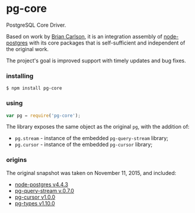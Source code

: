 # pg-core

PostgreSQL Core Driver.

Based on work by [Brian Carlson](https://github.com/brianc), it is an integration
assembly of [node-postgres](https://github.com/brianc/node-postgres) with its core packages
that is self-sufficient and independent of the original work. 

The project's goal is improved support with timely updates and bug fixes.

### installing

```
$ npm install pg-core
```

### using

```javascript
var pg = require('pg-core');
```

The library exposes the same object as the original `pg`, with the addition of:
* `pg.stream` - instance of the embedded `pg-query-stream` library;
* `pg.cursor` - instance of the embedded `pg-cursor` library;

### origins

The original snapshot was taken on November 11, 2015, and included:

* [node-postgres v4.4.3](https://github.com/brianc/node-postgres/tree/v4.4.3)
* [pg-query-stream v.0.7.0](https://github.com/brianc/node-pg-query-stream/tree/v0.7.0)
* [pg-cursor v1.0.0](https://github.com/brianc/node-pg-cursor/tree/v1.0.0)
* [pg-types v1.10.0](https://github.com/brianc/node-pg-types/tree/v1.10.0)
